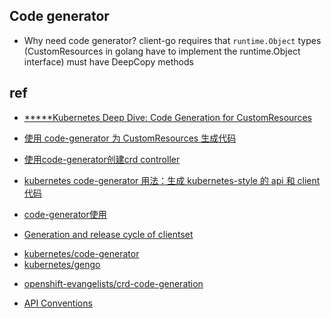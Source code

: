 ## Code generator

+ Why need code generator? client-go requires that `runtime.Object` types (CustomResources in golang have to implement the runtime.Object interface) must have DeepCopy methods

## ref
+ [*****Kubernetes Deep Dive: Code Generation for CustomResources](https://www.openshift.com/blog/kubernetes-deep-dive-code-generation-customresources)
+ [使用 code-generator 为 CustomResources 生成代码](https://www.jianshu.com/p/b2ceb9aff597)
+ [使用code-generator创建crd controller](https://cloud.tencent.com/developer/article/1659440)
+ [kubernetes code-generator 用法：生成 kubernetes-style 的 api 和 client 代码](https://www.lijiaocn.com/%E9%A1%B9%E7%9B%AE/2019/04/04/k8s-code-generator-usage.html)
+ [code-generator使用](https://tangxusc.github.io/blog/2019/05/code-generator%E4%BD%BF%E7%94%A8/)

+ [Generation and release cycle of clientset](https://github.com/kubernetes/community/blob/master/contributors/devel/sig-api-machinery/generating-clientset.md)

<!-- code -->
+ [kubernetes/code-generator](https://github.com/kubernetes/code-generator)
+ [kubernetes/gengo](https://github.com/kubernetes/gengo)
<!-- sample -->
+ [openshift-evangelists/crd-code-generation](https://github.com/openshift-evangelists/crd-code-generation)
<!-- TLDR -->
+ [API Conventions](https://github.com/kubernetes/community/blob/master/contributors/devel/sig-architecture/api-conventions.md)